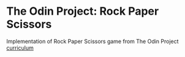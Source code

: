 # The Odin Project: Rock Paper Scissors

Implementation of Rock Paper Scissors game from The Odin Project [curriculum](https://www.theodinproject.com/)
